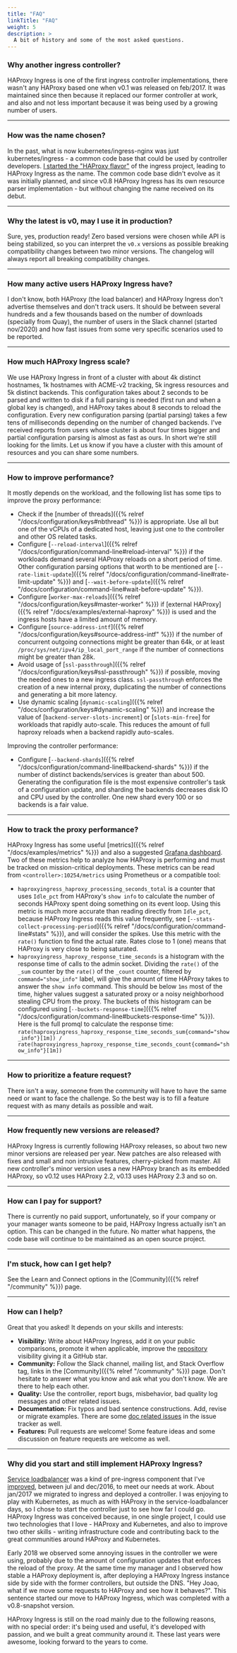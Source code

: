 ```yaml
---
title: "FAQ"
linkTitle: "FAQ"
weight: 5
description: >
  A bit of history and some of the most asked questions.
---
```


### Why another ingress controller?

HAProxy Ingress is one of the first ingress controller implementations, there wasn't any HAProxy based one when v0.1 was released on feb/2017. It was maintained since then because it replaced our former controller at work, and also and not less important because it was being used by a growing number of users.

---

### How was the name chosen?

In the past, what is now kubernetes/ingress-nginx was just kubernetes/ingress - a common code base that could be used by controller developers. [I started the "HAProxy flavor"](https://github.com/kubernetes/ingress-nginx/pull/214) of the ingress project, leading to HAProxy Ingress as the name. The common code base didn't evolve as it was initially planned, and since v0.8 HAProxy Ingress has its own resource parser implementation - but without changing the name received on its debut.

---

### Why the latest is v0, may I use it in production?

Sure, yes, production ready! Zero based versions were chosen while API is being stabilized, so you can interpret the `v0.x` versions as possible breaking compatibility changes between two minor versions. The changelog will always report all breaking compatibility changes.

---

### How many active users HAProxy Ingress have?

I don't know, both HAProxy (the load balancer) and HAProxy Ingress don't advertise themselves and don't track users. It should be between several hundreds and a few thousands based on the number of downloads (specially from Quay), the number of users in the Slack channel (started nov/2020) and how fast issues from some very specific scenarios used to be reported.

---

### How much HAProxy Ingress scale?

We use HAProxy Ingress in front of a cluster with about 4k distinct hostnames, 1k hostnames with ACME-v2 tracking, 5k ingress resources and 5k distinct backends. This configuration takes about 2 seconds to be parsed and written to disk if a full parsing is needed (first run and when a global key is changed), and HAProxy takes about 8 seconds to reload the configuration. Every new configuration parsing (partial parsing) takes a few tens of milliseconds depending on the number of changed backends. I've received reports from users whose cluster is about four times bigger and partial configuration parsing is almost as fast as ours. In short we're still looking for the limits. Let us know if you have a cluster with this amount of resources and you can share some numbers.

---

### How to improve performance?

It mostly depends on the workload, and the following list has some tips to improve the proxy performance:

* Check if the [number of threads]({{% relref "/docs/configuration/keys#nbthread" %}}) is appropriate. Use all but one of the vCPUs of a dedicated host, leaving just one to the controller and other OS related tasks.
* Configure [`--reload-interval`]({{% relref "/docs/configuration/command-line#reload-interval" %}}) if the workloads demand several HAProxy reloads on a short period of time. Other configuration parsing options that worth to be mentioned are [`--rate-limit-update`]({{% relref "/docs/configuration/command-line#rate-limit-update" %}}) and [`--wait-before-update`]({{% relref "/docs/configuration/command-line#wait-before-update" %}}).
* Configure [`worker-max-reloads`]({{% relref "/docs/configuration/keys#master-worker" %}}) if [external HAProxy]({{% relref "/docs/examples/external-haproxy" %}}) is used and the ingress hosts have a limited amount of memory.
* Configure [`source-address-intf`]({{% relref "/docs/configuration/keys#source-address-intf" %}}) if the number of concurrent outgoing connections might be greater than 64k, or at least `/proc/sys/net/ipv4/ip_local_port_range` if the number of connections might be greater than 28k.
* Avoid usage of [`ssl-passthrough`]({{% relref "/docs/configuration/keys#ssl-passthrough" %}}) if possible, moving the needed ones to a new ingress class. `ssl-passthrough` enforces the creation of a new internal proxy, duplicating the number of connections and generating a bit more latency.
* Use dynamic scaling [`dynamic-scaling`]({{% relref "/docs/configuration/keys#dynamic-scaling" %}}) and increase the value of [`backend-server-slots-increment`] or [`slots-min-free`] for workloads that rapidly auto-scale. This reduces the amount of full haproxy reloads when a backend rapidly auto-scales.

Improving the controller performance:

* Configure [`--backend-shards`]({{% relref "/docs/configuration/command-line#backend-shards" %}}) if the number of distinct backends/services is greater than about 500. Generating the configuration file is the most expensive controller's task of a configuration update, and sharding the backends decreases disk IO and CPU used by the controller. One new shard every 100 or so backends is a fair value.

---

### How to track the proxy performance?

HAProxy Ingress has some useful [metrics]({{% relref "/docs/examples/metrics" %}}) and also a suggested [Grafana dashboard](https://grafana.com/grafana/dashboards/12056). Two of these metrics help to analyze how HAProxy is performing and must be tracked on mission-critical deployments. These metrics can be read from `<controller>:10254/metrics` using Prometheus or a compatible tool:

* `haproxyingress_haproxy_processing_seconds_total` is a counter that uses `Idle_pct` from HAProxy's `show info` to calculate the number of seconds HAProxy spent doing something on its event loop. Using this metric is much more accurate than reading directly from `Idle_pct`, because HAProxy Ingress reads this value frequently, see [`--stats-collect-processing-period`]({{% relref "/docs/configuration/command-line#stats" %}}), and will consider the spikes. Use this metric with the `rate()` function to find the actual rate. Rates close to 1 (one) means that HAProxy is very close to being saturated.
* `haproxyingress_haproxy_response_time_seconds` is a histogram with the response time of calls to the admin socket. Dividing the `rate()` of the `_sum` counter by the `rate()` of the `_count` counter, filtered by `command="show_info"` label, will give the amount of time HAProxy takes to answer the `show info` command. This should be below `1ms` most of the time, higher values suggest a saturated proxy or a noisy neighborhood stealing CPU from the proxy. The buckets of this histogram can be configured using [`--buckets-response-time`]({{% relref "/docs/configuration/command-line#buckets-response-time" %}}). Here is the full promql to calculate the response time: `rate(haproxyingress_haproxy_response_time_seconds_sum{command="show_info"}[1m]) / rate(haproxyingress_haproxy_response_time_seconds_count{command="show_info"}[1m])`

---

### How to prioritize a feature request?

There isn't a way, someone from the community will have to have the same need or want to face the challenge. So the best way is to fill a feature request with as many details as possible and wait.

---

### How frequently new versions are released?

HAProxy Ingress is currently following HAProxy releases, so about two new minor versions are released per year. New patches are also released with fixes and small and non intrusive features, cherry-picked from master. All new controller's minor version uses a new HAProxy branch as its embedded HAProxy, so v0.12 uses HAProxy 2.2, v0.13 uses HAProxy 2.3 and so on.

---

### How can I pay for support?

There is currently no paid support, unfortunately, so if your company or your manager wants someone to be paid, HAProxy Ingress actually isn't an option. This can be changed in the future. No matter what happens, the code base will continue to be maintained as an open source project.

---

### I'm stuck, how can I get help?

See the Learn and Connect options in the [Community]({{% relref "/community" %}}) page.

---

### How can I help?

Great that you asked! It depends on your skills and interests:

* **Visibility:** Write about HAProxy Ingress, add it on your public comparisons, promote it when applicable, improve the [repository](https://github.com/jcmoraisjr/haproxy-ingress) visibility giving it a GitHub star.
* **Community:** Follow the Slack channel, mailing list, and Stack Overflow tag, links in the [Community]({{% relref "/community" %}}) page. Don't hesitate to answer what you know and ask what you don't know. We are there to help each other.
* **Quality:** Use the controller, report bugs, misbehavior, bad quality log messages and other related issues.
* **Documentation:** Fix typos and bad sentence constructions. Add, revise or migrate examples. There are some [doc related issues](https://github.com/jcmoraisjr/haproxy-ingress/issues?q=is%3Aissue+is%3Aopen+label%3Akind%2Fdocs) in the issue tracker as well.
* **Features:** Pull requests are welcome! Some feature ideas and some discussion on feature requests are welcome as well.

---

### Why did you start and still implement HAProxy Ingress?

[Service loadbalancer](https://github.com/kubernetes-retired/contrib/tree/master/service-loadbalancer#readme) was a kind of pre-ingress component that I've [improved](https://quay.io/repository/jcmoraisjr/kube-loadbalancer), between jul and dec/2016, to meet our needs at work. About jan/2017 we migrated to ingress and deployed a controller. I was enjoying to play with Kubernetes, as much as with HAProxy in the service-loadbalancer days, so I chose to start the controller just to see how far I could go. HAProxy Ingress was conceived because, in one single project, I could use two technologies that I love - HAProxy and Kubernetes, and also to improve two other skills - writing infrastructure code and contributing back to the great communities around HAProxy and Kubernetes.

Early 2018 we observed some annoying issues in the controller we were using, probably due to the amount of configuration updates that enforces the reload of the proxy. At the same time my manager and I observed how stable a HAProxy deployment is, after deploying a HAProxy Ingress instance side by side with the former controllers, but outside the DNS. "Hey Joao, what if we move some requests to HAProxy and see how it behaves?". This sentence started our move to HAProxy Ingress, which was completed with a v0.8-snapshot version.

HAProxy Ingress is still on the road mainly due to the following reasons, with no special order: it's being used and useful, it's developed with passion, and we built a great community around it. These last years were awesome, looking forward to the years to come.
